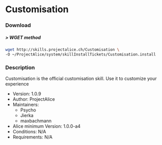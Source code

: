 # Customisation

### Download

##### > WGET method
```bash
wget http://skills.projectalice.ch/Customisation \
-O ~/ProjectAlice/system/skillInstallTickets/Customisation.install
```

### Description
Customisation is the official customisation skill. Use it to customize your experience

- Version: 1.0.9
- Author: ProjectAlice
- Maintainers:
  - Psycho
  - Jierka
  - maxbachmann
- Alice minimum Version: 1.0.0-a4
- Conditions: N/A
- Requirements: N/A
